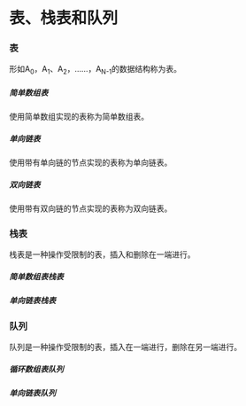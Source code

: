 # 表、栈表和队列

### 表

形如A<sub>0</sub>，A<sub>1</sub>、A<sub>2</sub>，……，A<sub>N-1</sub>的数据结构称为表。

##### 简单数组表

使用简单数组实现的表称为简单数组表。

##### 单向链表

使用带有单向链的节点实现的表称为单向链表。

##### 双向链表

使用带有双向链的节点实现的表称为双向链表。


### 栈表

栈表是一种操作受限制的表，插入和删除在一端进行。

##### 简单数组表栈表

##### 单向链表栈表


### 队列

队列是一种操作受限制的表，插入在一端进行，删除在另一端进行。

##### 循环数组表队列

##### 单向链表队列
